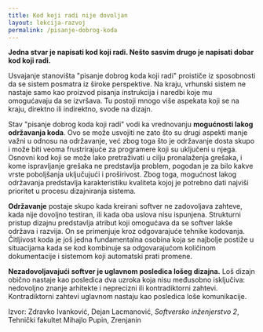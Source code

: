 ```yaml
---
title: Kod koji radi nije dovoljan
layout: lekcija-razvoj
permalink: /pisanje-dobrog-koda
---
```


**Jedna stvar je napisati kod koji radi. Nešto sasvim drugo je napisati dobar kod koji radi.**

Usvajanje stanovišta "pisanje dobrog koda koji radi" proističe iz sposobnosti da se sistem posmatra iz široke perspektive. Na kraju, vrhunski sistem ne nastaje samo kao proizvod pisanja instrukcija i naredbi koje mu omogućavaju da se izvršava. Tu postoji mnogo više aspekata koji se na kraju, direktno ili indirektno, svode na dizajn.

Stav "pisanje dobrog koda koji radi" vodi ka vrednovanju **mogućnosti lakog održavanja koda**. Ovo se može usvojiti ne zato što su drugi aspekti manje važni u odnosu na održavanje, već zbog toga što je održavanje dosta skupo i može biti veoma frustrirajuće za programere koji su uključeni u njega. Osnovni kod koji se može lako pretraživati u cilju pronalaženja grešaka, i kome ispravljanje grešaka ne predstavlja problem, pogodan je za bilo kakve vrste poboljšanja uključujući i proširivost. Zbog toga, mogućnost lakog održavanja predstavlja karakteristiku kvaliteta kojoj je potrebno dati najviši prioritet u procesu dizajniranja sistema.

**Održavanje** postaje skupo kada kreirani softver ne zadovoljava zahteve, kada nije dovoljno testiran, ili kada oba uslova nisu ispunjena. Strukturni pristup dizajnu predstavlja atribut koji omogućava da se softver lakše održava i razvija. On se primenjuje kroz odgovarajuće tehnike kodovanja. Čitljivost koda je još jedna fundamentalna osobina koja se najbolje postiže u situacijama kada se kod kombinuje sa odgovarajućom količinom dokumentacije i sistemom koji automatski prati promene.

**Nezadovoljavajući softver je uglavnom posledica lošeg dizajna.** Loš dizajn obično nastaje kao posledica dva uzroka koja nisu međusobno isključiva: nedovoljno znanje arhitekte i neprecizni ili kontradiktorni zahtevi. Kontradiktorni zahtevi uglavnom nastaju kao posledica loše komunikacije.

Izvor: Zdravko Ivanković, Dejan Lacmanović, *Softversko inženjerstvo 2*, Tehnički fakultet Mihajlo Pupin, Zrenjanin
